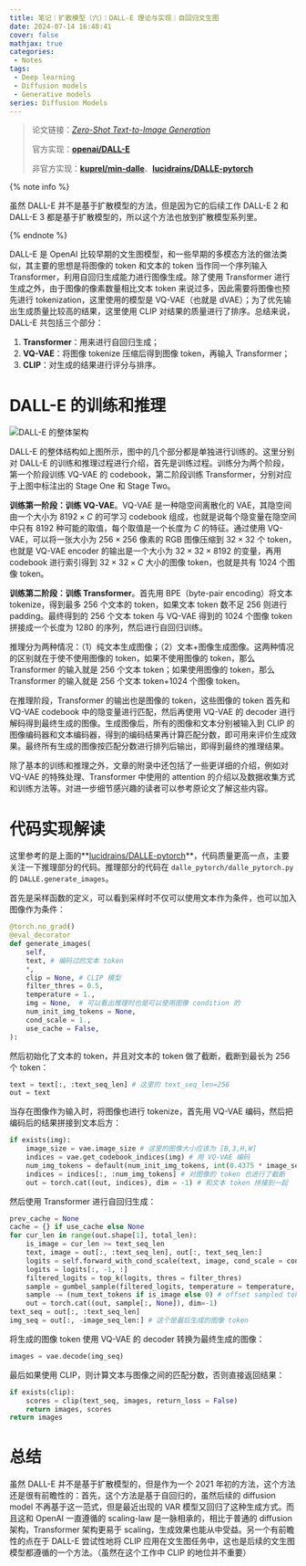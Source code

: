 ```yaml
---
title: 笔记｜扩散模型（六）：DALL-E 理论与实现｜自回归文生图
date: 2024-07-14 16:48:41
cover: false
mathjax: true
categories:
 - Notes
tags:
 - Deep learning
 - Diffusion models
 - Generative models
series: Diffusion Models
---
```


> 论文链接：*[Zero-Shot Text-to-Image Generation](https://arxiv.org/abs/2102.12092)*
>
> 官方实现：**[openai/DALL-E](https://github.com/openai/DALL-E)**
>
> 非官方实现：**[kuprel/min-dalle](https://github.com/kuprel/min-dalle)**、**[lucidrains/DALLE-pytorch](https://github.com/lucidrains/DALLE-pytorch)**

{% note info %}

虽然 DALL-E 并不是基于扩散模型的方法，但是因为它的后续工作 DALL-E 2 和 DALL-E 3 都是基于扩散模型的，所以这个方法也放到扩散模型系列里。

{% endnote %}

DALL-E 是 OpenAI 比较早期的文生图模型，和一些早期的多模态方法的做法类似，其主要的思想是将图像的 token 和文本的 token 当作同一个序列输入 Transformer，利用自回归生成能力进行图像生成。除了使用 Transformer 进行生成之外，由于图像的像素数量相比文本 token 来说过多，因此需要将图像也预先进行 tokenization，这里使用的模型是 VQ-VAE（也就是 dVAE）；为了优先输出生成质量比较高的结果，这里使用 CLIP 对结果的质量进行了排序。总结来说，DALL-E 共包括三个部分：

1. **Transformer**：用来进行自回归生成；
2. **VQ-VAE**：将图像 tokenize 压缩后得到图像 token，再输入 Transformer；
3. **CLIP**：对生成的结果进行评分与排序。

# DALL-E 的训练和推理

![DALL-E 的整体架构](https://little-nyima-oss.eos-beijing-2.cmecloud.cn/2024/07/14/dalle-framework.jpg)

DALL-E 的整体结构如上图所示，图中的几个部分都是单独进行训练的。这里分别对 DALL-E 的训练和推理过程进行介绍，首先是训练过程。训练分为两个阶段，第一个阶段训练 VQ-VAE 的 codebook，第二阶段训练 Transformer，分别对应于上图中标注出的 Stage One 和 Stage Two。

**训练第一阶段：训练 VQ-VAE**。VQ-VAE 是一种隐空间离散化的 VAE，其隐空间由一个大小为 $8192\times C$ 的可学习 codebook 组成，也就是说每个隐变量在隐空间中只有 8192 种可能的取值，每个取值是一个长度为 $C$ 的特征。通过使用 VQ-VAE，可以将一张大小为 $256\times256$ 像素的 RGB 图像压缩到 $32\times32$ 个 token，也就是 VQ-VAE encoder 的输出是一个大小为 $32\times32\times8192$ 的变量，再用 codebook 进行索引得到 $32\times32\times C$ 大小的图像 token，也就是共有 1024 个图像 token。 

**训练第二阶段：训练 Transformer**。首先用 BPE（byte-pair encoding）将文本 tokenize，得到最多 256 个文本的 token，如果文本 token 数不足 256 则进行 padding。最终得到的 256 个文本 token 与 VQ-VAE 得到的 1024 个图像 token 拼接成一个长度为 1280 的序列，然后进行自回归训练。

推理分为两种情况：（1）纯文本生成图像；（2）文本+图像生成图像。这两种情况的区别就在于使不使用图像的 token，如果不使用图像的 token，那么 Transformer 的输入就是 256 个文本 token；如果使用图像的 token，那么 Transformer 的输入就是 256 个文本 token+1024 个图像 token。

在推理阶段，Transformer 的输出也是图像的 token，这些图像的 token 首先和 VQ-VAE codebook 中的隐变量进行匹配，然后再使用 VQ-VAE 的 decoder 进行解码得到最终生成的图像。生成图像后，所有的图像和文本分别被输入到 CLIP 的图像编码器和文本编码器，得到的编码结果再计算匹配分数，即可用来评价生成效果。最终所有生成的图像按匹配分数进行排列后输出，即得到最终的推理结果。

除了基本的训练和推理之外，文章的附录中还包括了一些更详细的介绍，例如对 VQ-VAE 的特殊处理、Transformer 中使用的 attention 的介绍以及数据收集方式和训练方法等。对进一步细节感兴趣的读者可以参考原论文了解这些内容。

# 代码实现解读

这里参考的是上面的**[lucidrains/DALLE-pytorch](https://github.com/lucidrains/DALLE-pytorch)**，代码质量更高一点，主要关注一下推理部分的代码。推理部分的代码在 `dalle_pytorch/dalle_pytorch.py` 的 `DALLE.generate_images`。

首先是采样函数的定义，可以看到采样时不仅可以使用文本作为条件，也可以加入图像作为条件：

```python
@torch.no_grad()
@eval_decorator
def generate_images(
    self,
    text, # 编码过的文本 token
    *,
    clip = None, # CLIP 模型
    filter_thres = 0.5,
    temperature = 1.,
    img = None,  # 可以看出推理时也是可以使用图像 condition 的
    num_init_img_tokens = None,
    cond_scale = 1.,
    use_cache = False,
):
```

然后初始化了文本的 token，并且对文本的 token 做了截断，截断到最长为 256 个 token：

```python
text = text[:, :text_seq_len] # 这里的 text_seq_len=256
out = text
```

当存在图像作为输入时，将图像也进行 tokenize，首先用 VQ-VAE 编码，然后把编码后的结果拼接到文本后方：

```python
if exists(img):
    image_size = vae.image_size # 这里的图像大小应该为 [B,3,H,W]
    indices = vae.get_codebook_indices(img) # 用 VQ-VAE 编码
    num_img_tokens = default(num_init_img_tokens, int(0.4375 * image_seq_len)) # 这里的 0.4375 似乎是为了和 OpenAI 的配置对齐，后者使用了 14*32 个图像 token 作为采样条件
    indices = indices[:, :num_img_tokens] # 对图像的 token 也进行了截断
    out = torch.cat((out, indices), dim = -1) # 和文本 token 拼接到一起
```

然后使用 Transformer 进行自回归生成：

```python
prev_cache = None
cache = {} if use_cache else None
for cur_len in range(out.shape[1], total_len):
    is_image = cur_len >= text_seq_len
    text, image = out[:, :text_seq_len], out[:, text_seq_len:]
    logits = self.forward_with_cond_scale(text, image, cond_scale = cond_scale, cache = cache)
    logits = logits[:, -1, :]
    filtered_logits = top_k(logits, thres = filter_thres)
    sample = gumbel_sample(filtered_logits, temperature = temperature, dim = -1)
    sample -= (num_text_tokens if is_image else 0) # offset sampled token if it is an image token, since logit space is composed of text and then image tokens
    out = torch.cat((out, sample[:, None]), dim=-1)
text_seq = out[:, :text_seq_len]
img_seq = out[:, -image_seq_len:] # 这个是最后生成的图像 token
```

将生成的图像 token 使用 VQ-VAE 的 decoder 转换为最终生成的图像：

```python
images = vae.decode(img_seq)
```

最后如果使用 CLIP，则计算文本与图像之间的匹配分数，否则直接返回结果：

```python
if exists(clip):
    scores = clip(text_seq, images, return_loss = False)
    return images, scores
return images
```

# 总结

虽然 DALL-E 并不是基于扩散模型的，但是作为一个 2021 年初的方法，这个方法还是很有前瞻性的：首先，这个方法是基于自回归的，虽然后续的 diffusion model 不再基于这一范式，但是最近出现的 VAR 模型又回归了这种生成方式。而且这和 OpenAI 一直遵循的 scaling-law 是一脉相承的，相比于普通的 diffusion 架构，Transformer 架构更易于 scaling，生成效果也能从中受益。另一个有前瞻性的点在于 DALL-E 尝试性地将 CLIP 应用在文生图任务中，这也是后续的文生图模型都遵循的一个方法。（虽然在这个工作中 CLIP 的地位并不重要）